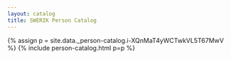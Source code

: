 ```yaml
---
layout: catalog
title: SWERIK Person Catalog
---
```

{% assign p = site.data._person-catalog.i-XQnMaT4yWCTwkVL5T67MwV %}
{% include person-catalog.html p=p %}

